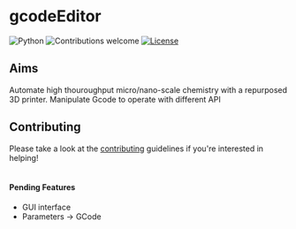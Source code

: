 <h1><b>gcodeEditor</b></h1>



![Python](https://img.shields.io/badge/python-v3.6+-blue.svg)
![Contributions welcome](https://img.shields.io/badge/contributions-welcome-orange.svg)
[![License](https://img.shields.io/badge/license-MIT-blue.svg)](https://opensource.org/licenses/MIT)


## Aims
Automate high thouroughput micro/nano-scale chemistry with a repurposed 3D printer.
Manipulate Gcode to operate with different API

## Contributing
Please take a look at the [contributing](https://github.com/jeremyDudo/Automated-Chemistry/blob/master/CONTRIBUTING.md) guidelines if you're interested in helping!
<br>
<br>
#### Pending Features
- GUI interface
- Parameters -> GCode 

